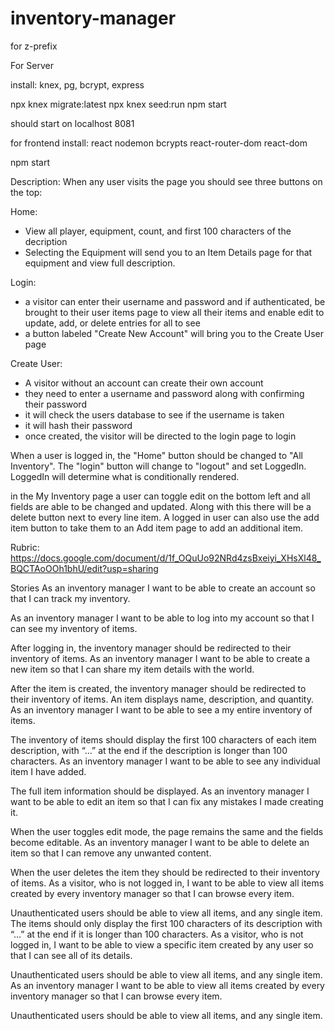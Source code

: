 # inventory-manager
for z-prefix

For Server

install:
knex,
pg,
bcrypt,
express

npx knex migrate:latest
npx knex seed:run
npm start

should start on localhost 8081


for frontend
install:
react
nodemon
bcrypts
react-router-dom
react-dom

npm start

Description:
When any user visits the page you should see three buttons on the top:

Home:
- View all player, equipment, count, and first 100 characters of the decription
- Selecting the Equipment will send you to an Item Details page for that equipment and view full description.

Login:
- a visitor can enter their username and password and if authenticated, be brought to their user items page to view all their items and enable edit to update, add, or delete entries for all to see
- a button labeled "Create New Account" will bring you to the Create User page

Create User:
- A visitor without an account can create their own account
- they need to enter a username and password along with confirming their password
- it will check the users database to see if the username is taken
- it will hash their password
- once created, the visitor will be directed to the login page to login

When a user is logged in, the "Home" button should be changed to "All Inventory". The "login" button will change to "logout" and set LoggedIn. LoggedIn will determine what is conditionally rendered.

in the My Inventory page a user can toggle edit on the bottom left and all fields are able to be changed and updated. Along with this there will be a delete button next to every line item. A logged in user can also use the add item button to take them to an Add item page to add an additional item.




Rubric: https://docs.google.com/document/d/1f_OQuUo92NRd4zsBxeiyi_XHsXl48_BQCTAoOOh1bhU/edit?usp=sharing

Stories
As an inventory manager I want to be able to create an account so that I can track my inventory.

As an inventory manager I want to be able to log into my account so that I can see my inventory of items.

After logging in, the inventory manager should be redirected to their inventory of items.
As an inventory manager I want to be able to create a new item so that I can share my item details with the world.

After the item is created, the inventory manager should be redirected to their inventory of items.
An item displays name, description, and quantity.
As an inventory manager I want to be able to see a my entire inventory of items.

The inventory of items should display the first 100 characters of each item description, with “...” at the end if the description is longer than 100 characters.
As an inventory manager I want to be able to see any individual item I have added.

The full item information should be displayed.
As an inventory manager I want to be able to edit an item so that I can fix any mistakes I made creating it.

When the user toggles edit mode, the page remains the same and the fields become editable.
As an inventory manager I want to be able to delete an item so that I can remove any unwanted content.

When the user deletes the item they should be redirected to their inventory of items.
As a visitor, who is not logged in, I want to be able to view all items created by every inventory manager so that I can browse every item.

Unauthenticated users should be able to view all items, and any single item.
The items should only display the first 100 characters of its description with “...” at the end if it is longer than 100 characters.
As a visitor, who is not logged in, I want to be able to view a specific item created by any user so that I can see all of its details.

Unauthenticated users should be able to view all items, and any single item.
As an inventory manager I want to be able to view all items created by every inventory manager so that I can browse every item.

Unauthenticated users should be able to view all items, and any single item.